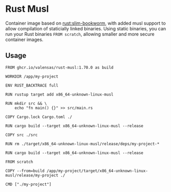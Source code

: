 # Rust Musl

Container image based on [rust:slim-bookworm](https://hub.docker.com/_/rust), with added musl support to allow compilation of staticially linked binaries.
Using static binaries, you can run your Rust binaries `FROM scratch`, allowing smaller and more secure container images.

## Usage

```docker
FROM ghcr.io/valensas/rust-musl:1.70.0 as build

WORKDIR /app/my-project

ENV RUST_BACKTRACE full

RUN rustup target add x86_64-unknown-linux-musl

RUN mkdir src && \
    echo "fn main() {}" >> src/main.rs

COPY Cargo.lock Cargo.toml ./

RUN cargo build --target x86_64-unknown-linux-musl --release

COPY src ./src

RUN rm ./target/x86_64-unknown-linux-musl/release/deps/my-project-*

RUN cargo build --target x86_64-unknown-linux-musl --release

FROM scratch

COPY --from=build /app/my-project/target/x86_64-unknown-linux-musl/release/my-project ./

CMD ["./my-project"]
```